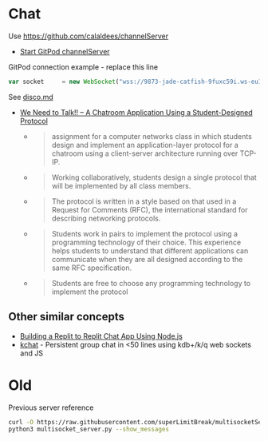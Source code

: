 Chat
====

Use https://github.com/calaldees/channelServer

* [Start GitPod channelServer](https://gitpod.io/#https://github.com/calaldees/channelServer)

GitPod connection example - replace this line
```javascript
var socket     = new WebSocket("wss://9873-jade-catfish-9fuxc59i.ws-eu18.gitpod.io/test1.ws");         // VER: connect
```

See [disco.md](disco.md)


* [We Need to Talk!! &ndash; A Chatroom Application Using a Student-Designed Protocol](https://dl.acm.org/doi/10.1145/3304221.3325575)
    * > assignment for a computer networks class in which students design and implement an application-layer protocol for a chatroom using a client-server architecture running over TCP-IP. 
    * > Working collaboratively, students design a single protocol that will be implemented by all class members. 
    * > The protocol is written in a style based on that used in a Request for Comments (RFC), the international standard for describing networking protocols. 
    * > Students work in pairs to implement the protocol using a programming technology of their choice. This experience helps students to understand that different applications can communicate when they are all designed according to the same RFC specification.
    * > Students are free to choose any programming technology to implement the protocol

Other similar concepts
----------------------
* [Building a Replit to Replit Chat App Using Node.js](https://docs.replit.com/tutorials/15-repl-chat)
* [kchat](https://github.com/srpeck/kchat) -  Persistent group chat in <50 lines using kdb+/k/q web sockets and JS


Old
===

Previous server reference

```bash
curl -O https://raw.githubusercontent.com/superLimitBreak/multisocketServer/master/multisocketServer/server/multisocket_server.py
python3 multisocket_server.py --show_messages
```
